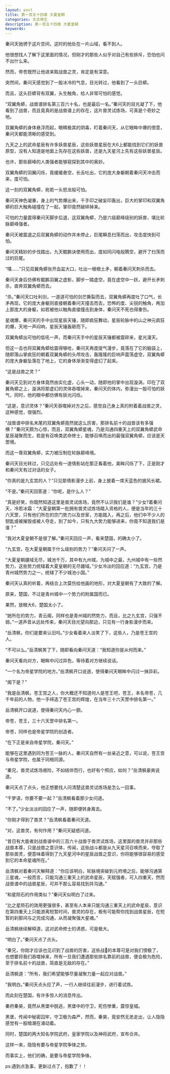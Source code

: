 ```yaml
---
layout: post
title: 第一百五十四章 大夏皇朝
categories: 太古神王
description: 第一百五十四章 大夏皇朝
keywords:
---
```


秦问天驰骋于这片空间，这时的他处在一片山域，看不到人。

他很想找人了解下这里面的情况，但刚才的那些人似乎对自己有些排斥，恐怕也问不出什么来。

然而，帝苍既然让他进来取战兽之灵，肯定是有深意。

突然间，秦问天感觉到了一股冰冷的气息，目光转过，他看到了一头巨蟒。

而且，这头巨蟒背有双翼，头生触角，给人非常可怕的感觉。

“双翼角蟒，战兽谱排名第三百六十名，也是最后一名。”秦问天的目光凝了下，他看到了战兽，而且竟真的是战兽谱上的存在，这片兽灵试炼场，可真是个奇妙之地。

双翼角蟒的身体悬浮而起，眼睛极其的阴毒，盯着秦问天，从它眼眸中爆的恨意，秦问天都能清晰的感受到。

九天之上的武命星辰有许多妖兽星辰，这些妖兽星辰在大6上都能找到它们的妖兽原型，没有人知道是地面上先存在这些妖兽，还是九天星河上先有这些妖兽星辰。

也许，那些巅峰的人类强者能够窥探到其中的奥妙。

双翼角蟒的羽翼闪烁，竟缓缓悬空，长舌吐出，它的庞大身躯朝着秦问天冲击而来，度可怕。

这一刻的双翼角蟒，宛若一头怒龙般可怕。

秦问天神色凝重，身上的气势爆出来，千手印之破妄印轰出，巨大的掌印和双翼角蟒的巨大触角碰撞在了一起，掌印竟然破碎掉来。

可怕的力量震得秦问天脚步后退，这双翼角蟒，乃是六级巅峰级别的妖兽，堪比轮脉巅峰强者。

秦问天被震退之后双翼角蟒的动作并未停止，巨尾瞬息扫荡而出，攻击度快到可怕。

秦问天精妙的步伐踏出，九天鲲鹏诀使用而出，度如同闪电般腾空，避开了扫荡而过的巨尾。

“噗……”只见双翼角蟒张开血盆大口，吐出一根根土矛，朝着秦问天刺杀而去。

秦问天身后仿佛有鲲鹏羽翼之虚影，脚步一踏虚空，竟在虚空中一跃，避开长矛刺杀，直奔双翼角蟒而去。

“杀。”秦问天口吐利剑，一道道可怕的剑芒撕裂而去，双翼角蟒再度吐了口气，长矛再现，它的庞大身躯则直接朝着秦问天撞击而去，恐怖的度、尖锐的触角，再加上那庞大的身躯，如若被他以触角直接撞击到身体，秦问天不死也得重伤。

星魂爆，秦问天的手中出现星辰天锤，随即疯狂舞动，星辰轮脉中的山之神元疯狂的爆，天地一声闷响，星辰天锤轰砸而下。

双翼角蟒出可怕的低吼一声，而秦问天手中的星辰天锤都被震碎来，星光漫天。

但这一击也将双翼角蟒给震得够呛，秦问天再度提气漫步，竟落在了它的脑袋上，随即落山掌疯狂的朝着双翼角蟒的头颅攻击，轰隆隆的巨响声震荡虚空，双翼角蟒的庞大身躯坠落在了地上，它的身体渐渐变得虚幻了起来。

“这是战兽之灵？”

秦问天见到对方身体竟然由实化虚，心头一动，随即他的掌中出现漩涡，印在了双翼角蟒之上，漩涡将那虚幻的灵体吞噬掉来，秦问天的体内，弥漫出一股可怕的妖气，同时，他的眼中都仿佛有妖光闪烁。

“这是，意识灵体？”秦问天吞噬掉对方之后，感觉自己身上真的附着着战兽之灵，这种感觉，很强烈。

“战兽谱中排名末尾的双翼角蟒竟然就这么厉害，那排名前十的战兽该有多强横？”秦问天颇为心惊，而且，双翼角蟒星魂，乃是沟通四重天上的双翼角蟒武命星辰凝聚而生，若是有召唤类武命修士，能够召唤而出的最强双翼角蟒，应该是天罡境。

而这一尊双翼角蟒，实力被压制在轮脉巅峰境。

秦问天目光转过，只见远处有一道倩影站在那正看着他，美眸闪烁了下，正是刚才和秦问天有过对话的女子。

“你真的是九玄宫的人？”只见那倩影漫步上前，身上披着一席天蓝色的披风长裙。

“不是。”秦问天回答道：“你呢，是什么人？”

“真是好笑，你既然知道这里是兽灵试炼场，竟然不认识我们是谁？”少女?着秦问天，冷若冰霜：“大夏皇朝第一批拥有兽灵试炼场踏入资格的人，便是当年的三十六天罡，只有他们所在的宗门势力以及世家，方能踏入，再之后，他们中不少人的钥匙或被摧毁或被人夺走，到了如今，只有九大势力能够进来，你竟不知道我们是谁？”

“我对大夏皇朝不是很了解。”秦问天回应一声，看来楚国，的确太小了。

“九玄宫，在大夏皇朝属于什么级别的势力？”秦问天问了一声。

“大夏皇朝疆域无尽，城池千万，其中有九州城，为城中之最，九州城中有一些然势力，这些势力统辖着大夏皇朝的无尽疆域。”少女冷淡的回应道：“九玄宫，乃是青州城然势力之一，统辖了不少城池小国。”

秦问天认真的听着，再结合上次莫伤给他画的地形，对大夏皇朝有了大致的了解。

原来，楚国，不过是青州城中一个势力的附属国而已。

果然，放眼大6，楚国太小了。

“她所在的势力，青云阁，同样也是青州城的然势力，而且，比之九玄宫，只强不弱。”一道声音从远处传来，秦问天目光望向那边，只见有一行身影漫步而来。

“岳清枫，你们是要来认旧吗。”少女看着来人淡笑了下，这些人，乃是苍王宫的人。

“不可以么。”岳清枫笑了下，随即看向秦问天道：“我知道你是从何而来。”

秦问天看向对方，眼眸中闪过异色，等待着对方继续说话。

“一个名为帝星学院的地方。”岳清枫开口说道，使得秦问天眼眸中闪过一抹异彩。

“阁下是？”

“我是岳清枫，苍王宫之人，你大概还不知道何人是苍王吧，苍王，本名帝苍，几千年前的人物，他一手缔造了苍王宫的辉煌，在当年三十六天罡中排名第一。”

岳清枫开口说道，使得秦问天内心一颤。

帝苍，苍王，三十六天罡中排名第一。

帝苍，同样也是帝星学院的创造者。

“在下正是来自帝星学院，秦问天。”

能够在这里遇到同为苍王一脉的人，秦问天自然有一丝亲近之意，可以说，苍王宫与帝星学院，也属于同根同源。

“秦兄，兽灵试炼场艰险，不如结伴而行，也好有个照应，如何？”岳清枫豪爽说道。

秦问天点了点头，他正想要找人问清楚这兽灵试炼场是怎么一回事。

“千梦语，你要不要一起？”岳清枫看着那少女问道。

“不了。”少女淡淡的回应了一声，随即便转身离去。

“你刚才得到了兽灵？”岳清枫看着秦问天道。

“对，这兽灵，有何作用？”秦问天疑惑问道。

“昔日有大能者封战兽谱中的三百六十战兽于兽灵试炼场，这里面的兽灵并非那些战兽本尊，只是战兽之意识体，传闻，这些战斗都是从九天星河召唤而来，夺取了那些兽灵，便意味着得到了九天星河中的星辰战兽之意识，你将能够很容易的感受到它的本命星魂所在。”

岳清枫对着秦问天解释道：“你应该明白，轮脉境突破到元府境之后，能够沟通第三星魂，一般而言，只能沟通三重天上的武命星辰，天赋强者，可入四重天，然而战兽谱中的战兽星辰，可并不那么容易找到并沟通。”

“和星陨石的作用类似？”秦问天似明白了过来。

“比之星陨石的效用更强很多，甚至有人本来只能沟通三重天上的武命星辰，意识在第四重天上只能游离短暂时间，兽灵的存在，极有可能帮你找到战兽星辰，在短暂的刹那间与之完成沟通，从而凝聚强大星魂。”

岳清枫继续解释道，这对武命修士的诱惑，可是极大。

“明白了。”秦问天点了点头。

“秦兄，你刚才应该也见识到了战兽的厉害，这些战的本尊可是对我们恨极了，也想要将我们吞噬掉来，所有一旦我们遭遇那些排名靠前的战兽，便会极为危险，至于排名前十的战兽，简直是无敌的存在。”

岳清枫道：“所有，我们希望能够尽量凝聚力量一起应对战兽。”

“我明白。”秦问天点头应了声，一行人继续往前漫步，进行着试炼。

而此刻在楚国，有许多惊人的消息传出。

秦府秦昊，竟然从黑堡中脱逃，黑堡中的守卫，死伤惨重，震惊皇城。

黑堡，传闻中秘密囚牢，守卫极为森严，然而，秦昊，竟安然无恙走出，让人隐隐感觉有一股暗潮在涌动着。

同时，楚国的两大知名学院武府，皇家学院以及神将武府，宣布合并。

这样一来，隐隐有要与帝星学院争锋之势。

而事实上，他们的确，是要与帝星学院争锋。

ps:遇到点急事，更新过点了，抱歉了！！
